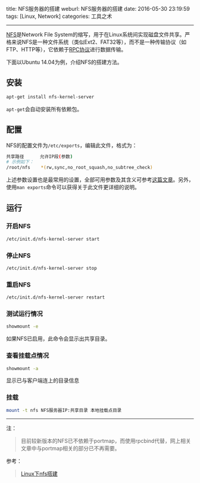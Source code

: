 title: NFS服务器的搭建
weburl: NFS服务器的搭建
date: 2016-05-30 23:19:59
tags: [Linux, Network]
categories: 工具之术

---

[NFS](https://zh.wikipedia.org/wiki/%E7%BD%91%E7%BB%9C%E6%96%87%E4%BB%B6%E7%B3%BB%E7%BB%9F)是Network File System的缩写，用于在Linux系统间实现磁盘文件共享。严格来说NFS是一种文件系统（类似Ext2、FAT32等），而不是一种传输协议（如FTP、HTTP等），它依赖于[RPC协议](https://zh.wikipedia.org/wiki/%E9%81%A0%E7%A8%8B%E9%81%8E%E7%A8%8B%E8%AA%BF%E7%94%A8)进行数据传输。

下面以Ubuntu 14.04为例，介绍NFS的搭建方法。

<!--more-->

## **安装** ##
``` bash
apt-get install nfs-kernel-server
```
`apt-get`会自动安装所有依赖包。

## **配置** ##
NFS的配置文件为`/etc/exports`，编辑此文件，格式为：
``` bash
共享路径      允许IP段(参数)
# 示例如下：
/root/nfs    *(rw,sync,no_root_squash,no_subtree_check)
```
上述参数设置也是最常用的设置，全部可用参数及其含义可参考[这篇文章](http://blog.csdn.net/yusiguyuan/article/details/9494385)。另外，使用`man exports`命令可以获得关于此文件更详细的说明。

## **运行** ##

### 开启NFS
``` bash
/etc/init.d/nfs-kernel-server start
```

### 停止NFS
``` bash
/etc/init.d/nfs-kernel-server stop
```

### 重启NFS
``` bash
/etc/init.d/nfs-kernel-server restart
```

### 测试运行情况
``` bash
showmount -e
```
如果NFS已启用，此命令会显示出共享目录。

### 查看挂载点情况
``` bash
showmount -a
```
显示已与客户端连上的目录信息


### 挂载
``` bash
mount -t nfs NFS服务器IP:共享目录 本地挂载点目录
```

----------

注：
> 目前较新版本的NFS已不依赖于portmap，而使用rpcbind代替，网上相关文章中与portmap相关的部分已不再需要。

参考：
> [Linux下nfs搭建](http://lxw66.blog.51cto.com/5547576/1308679)

